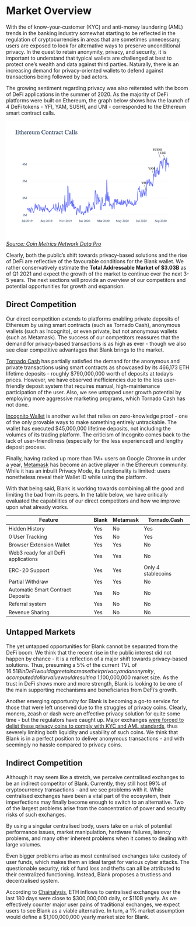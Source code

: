 # Market Overview

With the of know-your-customer (KYC) and anti-money laundering (AML) trends in the banking industry somewhat starting to be reflected in the regulation of cryptocurrencies in areas that are sometimes unnecessary, users are exposed to look for alternative ways to preserve unconditional privacy. In the quest to retain anonymity, privacy, and security, it is important to understand that typical wallets are challenged at best to protect one’s wealth and data against third parties. Naturally, there is an increasing demand for privacy-oriented wallets to defend against transactions being followed by bad actors. 

The growing sentiment regarding privacy was also reiterated with the boom of DeFi applications in the summer of 2020. As the majority of DeFi platforms were built on Ethereum, the graph below shows how the launch of 4 DeFi tokens - YFI, YAM, SUSHI, and UNI - corresponded to the Ethereum smart contract calls. 

![](ethereum-contract-calls-graph.png)
[_Source: Coin Metrics Network Data Pro_](https://coinmetrics.io/cm-network-data-pro/)

Clearly, both the public’s shift towards privacy-based solutions and the rise of DeFi are reflective of the favourable conditions for the Blank wallet. We rather conservatively estimate the **Total Addressable Market of $3.03B** as of Q1 2021 and expect the growth of the market to continue over the next 3-5 years. The next sections will provide an overview of our competitors and potential opportunities for growth and expansion. 

## Direct Competition

Our direct competition extends to platforms enabling private deposits of Ethereum by using smart contracts (such as Tornado Cash), anonymous wallets (such as Incognito), or even private, but not anonymous wallets (such as Metamask). The success of our competitors reassures that the demand for privacy-based transactions is as high as ever - though we also see clear competitive advantages that Blank brings to the market. 

[Tornado Cash](https://tornado.cash/) has partially satisfied the demand for the anonymous and private transactions using smart contracts as showcased by its 466,173 ETH lifetime deposits - roughly $790,000,000 worth of deposits at today’s prices. However, we have observed inefficiencies due to the less user-friendly deposit system that requires manual, high-maintenance participation of the user. Also, we see untapped user growth potential by employing more aggressive marketing programs, which Tornado Cash has not done. 

[Incognito Wallet](https://incognito.org/) is another wallet that relies on zero-knowledge proof - one of the only provable ways to make something entirely untrackable. The wallet has executed $45,000,000 lifetime deposits, not including the volumes of its trading platform. The criticism of Incognito comes back to the lack of user-friendliness (especially for the less experienced) and lengthy deposit process. 

Finally, having racked up more than 1M+ users on Google Chrome in under a year, [Metamask](https://metamask.io) has become an active player in the Ethereum community. While it has an inbuilt Privacy Mode, its functionality is limited: users nonetheless reveal their Wallet ID while using the platform. 

With that being said, Blank is working towards combining all the good and limiting the bad from its peers. In the table below, we have critically evaluated the capabilities of our direct competitors and how we improve upon what already works. 

| Feature | Blank | Metamask | Tornado.Cash |
| --- | --- | --- | --- |
| Hidden History | Yes | No | Yes |
| 0 User Tracking | Yes | No | Yes |
| Browser Extension Wallet | Yes | Yes | No |
| Web3 ready for all DeFi applications | Yes | Yes | No |
| ERC-20 Support | Yes | Yes | Only 4 stablecoins |
| Partial Withdraw | Yes | Yes | No |
| Automatic Smart Contract Deposits | Yes | No | No |
| Referral system | Yes | No | No |
| Revenue Sharing | Yes | No | No |

## Untapped Markets

The yet untapped opportunities for Blank cannot be separated from the DeFi boom. We think that the recent rise in the public interest did not happen by chance - it is a reflection of a major shift towards privacy-based solutions. Thus, presuming a 5% of the current TVL of $16.51B in DeFi would agree to increase their privacy and anonymity, a computed dollar value would result in a ~$1,100,000,000 market size. As the trust in DeFi shows more and more strength, Blank is looking to be one of the main supporting mechanisms and beneficiaries from DeFi’s growth. 

Another emerging opportunity for Blank is becoming a go-to service for those that were left unserved due to the struggles of privacy coins. Clearly, monero, zcash or dash were an effective privacy solution for quite some time - but the regulators have caught up. Major exchanges [were forced to delist these privacy coins to comply with KYC and AML standards](https://www.coindesk.com/bittrex-to-delist-privacy-coins-monero-dash-and-zcash), thus severely limiting both liquidity and usability of such coins. We think that Blank is in a perfect position to deliver anonymous transactions - and with seemingly no hassle compared to privacy coins.

## Indirect Competition

Although it may seem like a stretch, we perceive centralised exchanges to be an indirect competitor of Blank. Currently, they still host 99% of cryptocurrency transactions - and we see problems with it. While centralised exchanges have been a vital part of the ecosystem, their imperfections may finally become enough to switch to an alternative. Two of the largest problems arise from the concentration of power and security risks of such exchanges. 

By using a singular centralised body, users take on a risk of potential performance issues, market manipulation, hardware failures, latency problems, and many other inherent problems when it comes to dealing with large volumes. 

Even bigger problems arise as most centralised exchanges take custody of user funds, which makes them an ideal target for various cyber attacks. The questionable security, risk of fund loss and thefts can all be attributed to their centralized functioning. Instead, Blank proposes a trustless and decentralised system.

According to [Chainalysis](https://markets.chainalysis.com/?asset=ETH&range=180), ETH inflows to centralised exchanges over the last 180 days were close to $300,000,000 daily, or $110B yearly. As we effectively counter major user pains of traditional exchanges, we expect users to see Blank as a viable alternative. In turn, a 1% market assumption would define a $1,100,000,000 yearly market size for Blank.